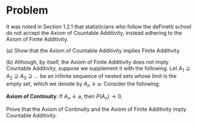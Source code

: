 # Problem
It was noted in Section 1.2.1 that statisticians who follow the deFinetti school do not accept the Axiom of Countable Additivity, instead adhering to the Axiom of Finite Additivity.

(a) Show that the Axiom of Countable Additivity implies Finite Additivity.

(b) Although, by itself, the Axiom of Finite Additivity does not imply Countable Additivity, suppose we supplement it with the following. Let $A_1 \supseteq A_2 \supseteq A_3 \supseteq \dots$ be an infinite sequence of nested sets whose limit is the empty set, which we denote by $A_n \downarrow \varnothing$. Consider the following:

**Axiom of Continuity**: If $A_n \downarrow \varnothing$, then $P(A_n) \to 0$.

Prove that the Axiom of Continuity and the Axiom of Finite Additivity imply Countable Additivity.
